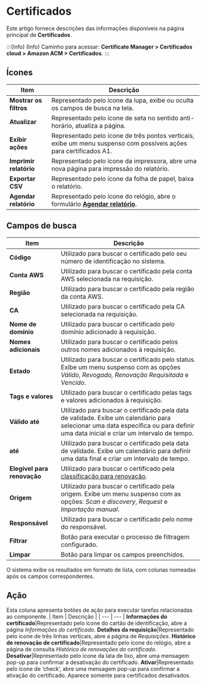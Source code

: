 # Certificados

Este artigo fornece descrições das informações disponíveis na página principal de **Certificados**.

:::(Info) (Info)
Caminho para acessar: **Certificate Manager > Certificados cloud > Amazon ACM > Certificados**.
:::

## Ícones

| Item | Descrição |
| --- | --- |
| **Mostrar os filtros** |Representado pelo ícone da lupa, exibe ou oculta os campos de busca na tela.|
| **Atualizar** |Representado pelo ícone de seta no sentido anti-horário, atualiza a página.|
| **Exibir ações** |Representado pelo ícone de três pontos verticais, exibe um menu suspenso com possíveis ações para certificados A1.|
| **Imprimir relatório** |Representado pelo ícone da impressora, abre uma nova página para impressão do relatório.|
| **Exportar CSV** |Representado pelo ícone da folha de papel, baixa o relatório.|
| **Agendar relatório** |Representado pelo ícone do relógio, abre o formulário **[Agendar relatório](/v3-32/docs/pt/general-information-how-to-issue-download-and-schedule-device-reports)**. |

## Campos de busca
| Item | Descrição |
| --- | --- |
**Código**|Utilizado para buscar o certificado pelo seu número de identificação no sistema.
**Conta AWS**|Utilizado para buscar o certificado pela conta AWS selecionada na requisição.
**Região**|Utilizado para buscar o certificado pela região da conta AWS.
**CA**|Utilizado para buscar o certificado pela CA selecionada na requisição.
**Nome de domínio**|Utilizado para buscar o certificado pelo domínio adicionado à requisição.
**Nomes adicionais**|Utilizado para buscar o certificado pelos outros nomes adicionados à requisição.
**Estado**|Utilizado para buscar o certificado pelo status. Exibe um menu suspenso com as opções *Válido, Revogado, Renovação Requisitada* e *Vencido*.
**Tags e valores**|Utilizado para buscar o certificado pelas tags e valores adicionados à requisição.
**Válido até**|Utilizado para buscar o certificado pela data de validade. Exibe um calendário para selecionar uma data específica ou para definir uma data inicial e criar um intervalo de tempo.
**até**|Utilizado para buscar o certificado pela data de validade. Exibe um calendário para definir uma data final e criar um intervalo de tempo.
**Elegível para renovação**|Utilizado para buscar o certificado pela [classificação para renovação](https://docs.aws.amazon.com/pt_br/acm/latest/userguide/managed-renewal.html). 
**Origem**|Utilizado para buscar o certificado pela origem. Exibe um menu suspenso com as opções: *Scan e discovery*, *Request* e *Importação manual*.
**Responsável**|Utilizado para buscar o certificado pelo nome do responsável.
**Filtrar**|Botão para executar o processo de filtragem configurado.
**Limpar**|Botão para limpar os campos preenchidos.

O sistema exibe os resultados em formato de lista, com colunas nomeadas após os campos correspondentes.

## Ação
Esta coluna apresenta botões de ação para executar tarefas relacionadas ao componente.
| Item | Descrição |
| --- | --- |
**Informações do certificado**|Representado pelo ícone do cartão de identificação, abre a página *Informações do certificado*.
**Detalhes da requisição**|Representado pelo ícone de três linhas verticais, abre a página de *Requisições*. 
**Histórico de renovação de certificado**|Representado pelo ícone do relógio, abre a página de consulta *Histórico de renovações do certificado*.
**Desativar**|Representado pelo ícone da lata de lixo, abre uma mensagem pop-up para confirmar a desativação do certificado.
**Ativar**|Representado pelo ícone de ‘check’, abre uma mensagem pop-up para confirmar a ativação do certificado. Aparece somente para certificados desativados.



